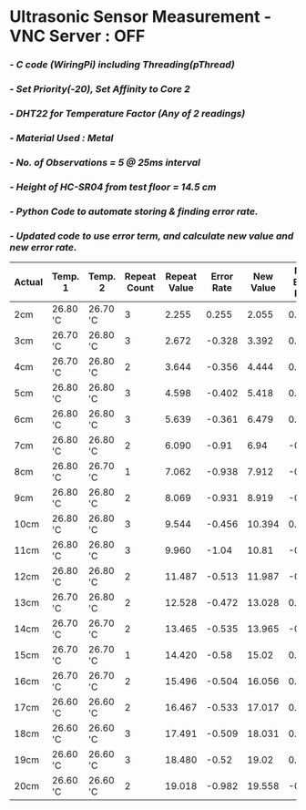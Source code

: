 # **Ultrasonic Sensor Measurement - VNC Server : OFF**
### *- C code (WiringPi) including Threading(pThread)*
### *- Set Priority(-20), Set Affinity to Core 2*
### *- DHT22 for Temperature Factor (Any of 2 readings)*
### *- Material Used : Metal*
### *- No. of Observations = 5 @ 25ms interval*
### *- Height of HC-SR04 from test floor = 14.5 cm*
### *- Python Code to automate storing & finding error rate.*
### *- Updated code to use error term, and calculate new value and new error rate.*

Actual | Temp. 1 | Temp. 2 | Repeat Count | Repeat Value | Error Rate | New Value | New Error Rate
---- | ---- | ---- | ---- | ---- | ---- | ---- | ----
 2cm | 26.80 'C | 26.70 'C | 3 | 2.255 | 0.255 | 2.055 | 0.055 
 3cm | 26.70 'C | 26.80 'C | 3 | 2.672 | -0.328 | 3.392 | 0.392 
 4cm | 26.70 'C | 26.80 'C | 2 | 3.644 | -0.356 | 4.444 | 0.444 
 5cm | 26.80 'C | 26.80 'C | 3 | 4.598 | -0.402 | 5.418 | 0.418 
 6cm | 26.80 'C | 26.80 'C | 3 | 5.639 | -0.361 | 6.479 | 0.479 
 7cm | 26.80 'C | 26.80 'C | 2 | 6.090 | -0.91 | 6.94 | -0.06 
 8cm | 26.80 'C | 26.70 'C | 1 | 7.062 | -0.938 | 7.912 | -0.088 
 9cm | 26.80 'C | 26.80 'C | 2 | 8.069 | -0.931 | 8.919 | -0.081 
 10cm | 26.80 'C | 26.80 'C | 3 | 9.544 | -0.456 | 10.394 | 0.394 
 11cm | 26.80 'C | 26.80 'C | 3 | 9.960 | -1.04 | 10.81 | -0.19 
 12cm | 26.80 'C | 26.80 'C | 2 | 11.487 | -0.513 | 11.987 | -0.013 
 13cm | 26.70 'C | 26.80 'C | 2 | 12.528 | -0.472 | 13.028 | 0.028 
 14cm | 26.70 'C | 26.70 'C | 2 | 13.465 | -0.535 | 13.965 | -0.035 
 15cm | 26.70 'C | 26.70 'C | 1 | 14.420 | -0.58 | 15.02 | 0.02 
 16cm | 26.70 'C | 26.70 'C | 2 | 15.496 | -0.504 | 16.056 | 0.056 
 17cm | 26.60 'C | 26.60 'C | 2 | 16.467 | -0.533 | 17.017 | 0.017 
 18cm | 26.60 'C | 26.60 'C | 3 | 17.491 | -0.509 | 18.031 | 0.031 
 19cm | 26.60 'C | 26.60 'C | 3 | 18.480 | -0.52 | 19.02 | 0.02 
 20cm | 26.60 'C | 26.60 'C | 2 | 19.018 | -0.982 | 19.558 | -0.442 
 